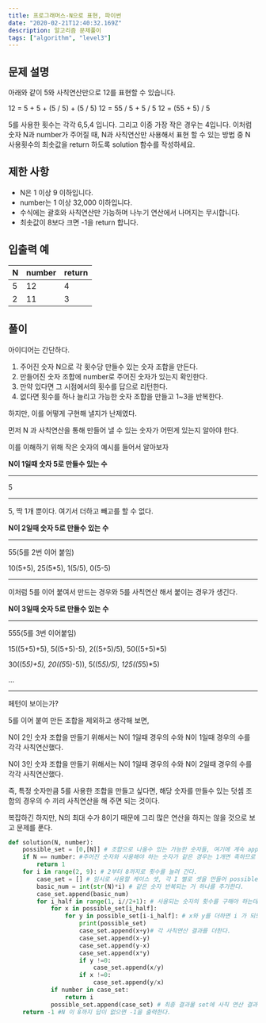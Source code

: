 ```yaml
---
title: 프로그래머스-N으로 표현, 파이썬
date: "2020-02-21T12:40:32.169Z"
description: 알고리즘 문제풀이
tags: ["algorithm", "level3"] 
---
```


## 문제 설명
아래와 같이 5와 사칙연산만으로 12를 표현할 수 있습니다.

12 = 5 + 5 + (5 / 5) + (5 / 5)
12 = 55 / 5 + 5 / 5
12 = (55 + 5) / 5

5를 사용한 횟수는 각각 6,5,4 입니다. 그리고 이중 가장 작은 경우는 4입니다.
이처럼 숫자 N과 number가 주어질 때, N과 사칙연산만 사용해서 표현 할 수 있는 방법 중 N 사용횟수의 최솟값을 return 하도록 solution 함수를 작성하세요.

## 제한 사항
- N은 1 이상 9 이하입니다.
- number는 1 이상 32,000 이하입니다.
- 수식에는 괄호와 사칙연산만 가능하며 나누기 연산에서 나머지는 무시합니다.
- 최솟값이 8보다 크면 -1을 return 합니다.

## 입출력 예
		
|N|number|return|
|------|---|---|
|5|12|4|
|2|11|3|


## 풀이

아이디어는 간단하다. 

1. 주어진 숫자 N으로 각 횟수당 만들수 있는 숫자 조합을 만든다. 
2. 만들어진 숫자 조합에 number로 주어진 숫자가 있는지 확인한다. 
3. 만약 있다면 그 시점에서의 횟수를 답으로 리턴한다. 
4. 없다면 횟수를 하나 늘리고 가능한 숫자 조합을 만들고 1~3을 반복한다. 

하지만, 이를 어떻게 구현해 낼지가 난제였다. 

먼저 N 과 사칙연산을 통해 만들어 낼 수 있는 숫자가 어떤게 있는지 알아야 한다. 

이를 이해하기 위해 작은 숫자의 예시를 들어서 알아보자 

**N이 1일때 숫자 5로 만들수 있는 수**

---
5 

---
5, 딱 1개 뿐이다. 여기서 더하고 빼고를 할 수 없다. 


**N이 2일때 숫자 5로 만들수 있는 수**

---
55(5를 2번 이어 붙임)

10(5+5), 25(5*5), 1(5/5), 0(5-5) 

---

이처럼 5를 이어 붙여서 만드는 경우와 5를 사칙연산 해서 붙이는 경우가 생긴다. 

**N이 3일때 숫자 5로 만들수 있는 수**

---
555(5를 3번 이어붙임)

15((5+5)+5), 5((5+5)-5), 2((5+5)/5), 50((5+5)*5)

30((5*5)+5), 20((5*5)-5)), 5((5*5)/5), 125((5*5)*5)

...

---

페턴이 보이는가? 

5를 이어 붙여 만든 조합을 제외하고 생각해 보면, 

N이 2인 숫자 조합을 만들기 위해서는 N이 1일때 경우의 수와 N이 1일때 경우의 수를 각각 사칙연산했다. 

N이 3인 숫자 조합을 만들기 위해서는 N이 1일때 경우의 수와 N이 2일때 경우의 수를 각각 사칙연산했다. 

즉, 특정 숫자만큼 5를 사용한 조합을 만들고 싶다면, 해당 숫자를 만들수 있는 덧셈 조합의 경우의 수 끼리 사칙연산을 해 주면 되는 것이다. 

복잡하긴 하지만, N의 최대 수가 8이기 때문에 그리 많은 연산을 하지는 않을 것으로 보고 문제를 푼다. 


```python
def solution(N, number):
    possible_set = [0,[N]] # 조합으로 나올수 있는 가능한 숫자들, 여기에 계속 append하며 이후에 사용함
    if N == number: #주어진 숫자와 사용해야 하는 숫자가 같은 경우는 1개면 족하므로 1으로 놓는다. 
        return 1
    for i in range(2, 9): # 2부터 8까지로 횟수를 늘려 간다. 
        case_set = [] # 임시로 사용할 케이스 셋, 각 I 별로 셋을 만들어 possible set에 붙인다.
        basic_num = int(str(N)*i) # 같은 숫자 반복되는 거 하나를 추가한다.
        case_set.append(basic_num)
        for i_half in range(1, i//2+1): # 사용되는 숫자의 횟수를 구해야 하는데, 절반 이상으로 넘어가면 같은 결과만 나올 뿐이므로 절반까지만을 사용한다. 
            for x in possible_set[i_half]:
                for y in possible_set[i-i_half]: # x와 y를 더하면 i 가 되도록 만든 수다. 
                    print(possible_set)
                    case_set.append(x+y)# 각 사칙연산 결과를 더한다.
                    case_set.append(x-y)
                    case_set.append(y-x)
                    case_set.append(x*y)
                    if y !=0:
                        case_set.append(x/y)
                    if x !=0:
                        case_set.append(y/x)
            if number in case_set:
                return i
            possible_set.append(case_set) # 최종 결과물 set에 사칙 연산 결과를 더한다.
    return -1 #N 이 8까지 답이 없으면 -1을 출력한다.

```





